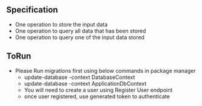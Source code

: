 ## Specification
- One operation to store the input data
- One operation to query all data that has been stored
- One operation to query one of the input data stored

## ToRun
- Please Run migrations first using below commands in package manager
    - update-database -context DatabaseContext
    - update-database -context ApplicationDbContext
    - You will need to create a user using Register User endpoint
    - once user registered, use generated token to authenticate
